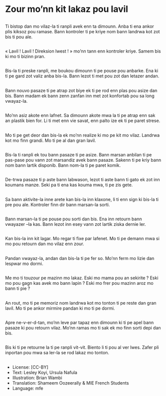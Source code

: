# Zour mo’nn kit lakaz pou lavil

##
Ti bistop dan mo vilaz-la ti ranpli avek enn ta dimounn. Anba ti ena ankor plis kiksoz pou ramase. Bann kontroler ti pe kriye nom bann landrwa kot zot bis ti pou ale.

##
« Lavil ! Lavil ! Direksion lwest ! » mo’nn tann enn kontroler kriye. Samem bis ki mo ti bizinn pran.

##
Bis-la ti preske ranpli, me boukou dimounn ti pe pouse pou anbarke. Ena ki ti pe gard zot valiz anba bis-la. Bann lezot ti met pou zot dan letazer andan.

##
Bann nouvo pasaze ti pe atrap zot biye ek ti pe rod enn plas pou asize dan bis. Bann madam ek bann zenn zanfan inn met zot konfortab pou sa long vwayaz-la.

##
Mo’nn asiz akote enn lafnet. Sa dimounn akote mwa la ti pe atrap enn sak an plastik bien for. Li ti met enn vie savat, enn palto ize ek ti pe paret strese.

##
Mo ti pe get deor dan bis-la ek mo’nn realize ki mo pe kit mo vilaz. Landrwa kot mo finn grandi. Mo ti pe al dan gran lavil.

##
Bis-la ti ranpli ek tou bann pasaze ti pe asize. Bann marsan anbilan ti pe pas-pase pou vann zot marsandiz avek bann pasaze. Sakenn ti pe kriy bann nom bann lartik disponib. Bann nom-la ti pe paret komik.

##
De-trwa pasaze ti p aste bann labwason, lezot ti aste bann ti gato ek zot inn koumans manze. Seki pa ti ena kas kouma mwa, ti pe zis gete.

##
Sa bann aktivite-la inne arete kan bis-la inn klaxone, li ti enn sign ki bis-la ti pre pou ale. Kontroler finn dir bann marsan-la sorti.

##
Bann marsan-la ti pe pouse pou sorti dan bis. Ena inn retourn bann vwayazer –la kas. Bann lezot inn esey vann zot lartik ziska dernie ler.

##
Kan bis-la inn kit lagar. Mo regar ti fixe par lafenet. Mo ti pe demann mwa si mo pou retourn dan mo vilaz enn zour.

##
Pandan vwayaz-la, andan dan bis-la ti pe fer so. Mo’nn ferm mo lizie dan lespwar mo dormi.

##
Me mo ti touzour pe mazinn mo lakaz. Eski mo mama pou an sekirite ? Eski mo pou gagn kas avek mo bann lapin ? Eski mo frer pou mazinn aroz mo bann ti pie ?

##
An rout, mo ti pe memoriz nom landrwa kot mo tonton ti pe reste dan gran lavil. Mo ti pe ankor mirmire pandan ki mo ti pe dormi.

##
Apre ne-v-er-d-tan, mo’nn leve par tapaz enn dimounn ki ti pe apel bann pasaze ki pou retourn vilaz. Mo’nn ramas mo ti sak ek mo finn sorti depi dan bis.

##
Bis ki ti pe retourne la ti pe ranpli vit-vit. Biento li ti pou al ver lwes. Zafer pli inportan pou mwa sa ler-la se rod lakaz mo tonton.

##
* License: [CC-BY]
* Text: Lesley Koyi, Ursula Nafula
* Illustration: Brian Wambi
* Translation: Shameem Oozeerally & MIE French Students
* Language: mfe
